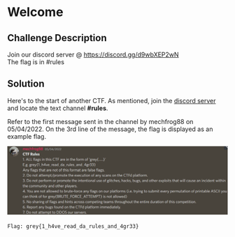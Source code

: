 # Welcome

## Challenge Description

Join our discord server @ https://discord.gg/d9wbXEP2wN<br>
The flag is in #rules

## Solution

Here's to the start of another CTF. As mentioned, join the [discord server](https://discord.gg/d9wbXEP2wN) and locate the text channel **#rules**.

Refer to the first message sent in the channel by mechfrog88 on 05/04/2022. On the 3rd line of the message, the flag is displayed as an example flag.

![](2022-06-07-14-46-11.png)

`Flag: grey{1_h4ve_read_da_rules_and_4gr33}`
